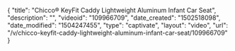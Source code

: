 {
    "title": "Chicco&reg; KeyFit Caddy Lightweight Aluminum Infant Car Seat",
    "description": "",
    "videoid": "109966709",
    "date_created": "1502518098",
    "date_modified": "1504247455",
    "type": "captivate",
    "layout": "video",
    "url": "\/v\/chicco-keyfit-caddy-lightweight-aluminum-infant-car-seat\/109966709"
}